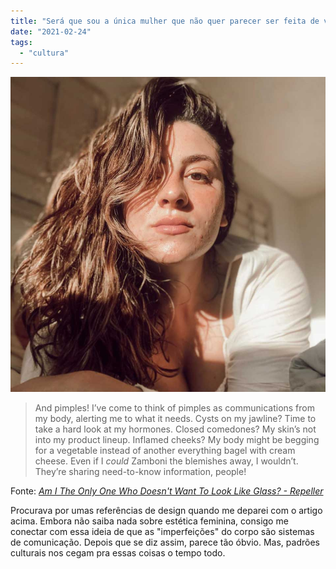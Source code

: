```yaml
---
title: "Será que sou a única mulher que não quer parecer ser feita de vidro?"
date: "2021-02-24"
tags: 
  - "cultura"
---
```


[![](images/2020_10_16_Low-Stakes-Hot-Take-Bring-Textured-Skin-Back_2.jpg)](https://repeller.com/bring-back-textured-skin/)

> And pimples! I’ve come to think of pimples as communications from my body, alerting me to what it needs. Cysts on my jawline? Time to take a hard look at my hormones. Closed comedones? My skin’s not into my product lineup. Inflamed cheeks? My body might be begging for a vegetable instead of another everything bagel with cream cheese. Even if I _could_ Zamboni the blemishes away, I wouldn’t. They’re sharing need-to-know information, people!

Fonte: _[Am I The Only One Who Doesn't Want To Look Like Glass? - Repeller](https://repeller.com/bring-back-textured-skin/)_

Procurava por umas referências de design quando me deparei com o artigo acima. Embora não saiba nada sobre estética feminina, consigo me conectar com essa ideia de que as "imperfeições" do corpo são sistemas de comunicação. Depois que se diz assim, parece tão óbvio. Mas, padrões culturais nos cegam pra essas coisas o tempo todo.
